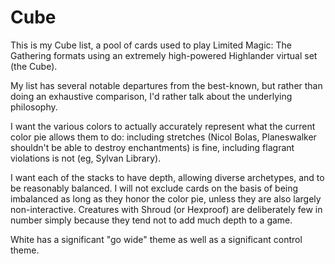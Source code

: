 Cube
====
This is my Cube list, a pool of cards used to play Limited Magic: The Gathering formats using an extremely high-powered Highlander virtual set (the Cube).  

My list has several notable departures from the best-known, but rather than doing an exhaustive comparison, I'd rather talk about the underlying philosophy.

I want the various colors to actually accurately represent what the current color pie allows them to do: including stretches (Nicol Bolas, Planeswalker shouldn't be able to destroy enchantments) is fine, including flagrant violations is not (eg, Sylvan Library).

I want each of the stacks to have depth, allowing diverse archetypes, and to be reasonably balanced.  I will not exclude cards on the basis of being imbalanced as long as they honor the color pie, unless they are also largely non-interactive.  Creatures with Shroud (or Hexproof) are deliberately few in number simply because they tend not to add much depth to a game.

White has a significant "go wide" theme as well as a significant control theme.

  
